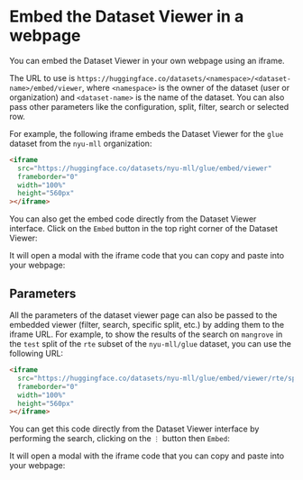 # Embed the Dataset Viewer in a webpage

You can embed the Dataset Viewer in your own webpage using an iframe.

The URL to use is `https://huggingface.co/datasets/<namespace>/<dataset-name>/embed/viewer`, where `<namespace>` is the owner of the dataset (user or organization) and `<dataset-name>` is the name of the dataset. You can also pass other parameters like the configuration, split, filter, search or selected row.

For example, the following iframe embeds the Dataset Viewer for the `glue` dataset from the `nyu-mll` organization:

```html
<iframe
  src="https://huggingface.co/datasets/nyu-mll/glue/embed/viewer"
  frameborder="0"
  width="100%"
  height="560px"
></iframe>
```

You can also get the embed code directly from the Dataset Viewer interface. Click on the `Embed` button in the top right corner of the Dataset Viewer:

<image1>

It will open a modal with the iframe code that you can copy and paste into your webpage:

<image2>

## Parameters

All the parameters of the dataset viewer page can also be passed to the embedded viewer (filter, search, specific split, etc.) by adding them to the iframe URL. For example, to show the results of the search on `mangrove` in the `test` split of the `rte` subset of the `nyu-mll/glue` dataset, you can use the following URL:

```html
<iframe
  src="https://huggingface.co/datasets/nyu-mll/glue/embed/viewer/rte/split?search=mangrove"
  frameborder="0"
  width="100%"
  height="560px"
></iframe>
```

You can get this code directly from the Dataset Viewer interface by performing the search, clicking on the `⋮` button then `Embed`:

<image3>

It will open a modal with the iframe code that you can copy and paste into your webpage:

<image4>
